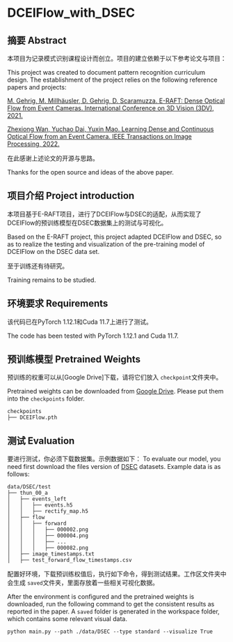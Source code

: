# DCEIFlow_with_DSEC

## 摘要 Abstract

本项目为记录模式识别课程设计而创立。项目的建立依赖于以下参考论文与项目：

This project was created to document pattern recognition curriculum design. The establishment of the project relies on the following reference papers and projects:

[M. Gehrig, M. Millhäusler, D. Gehrig, D. Scaramuzza. E-RAFT: Dense Optical Flow from Event Cameras. International Conference on 3D Vision (3DV), 2021.](http://rpg.ifi.uzh.ch/ERAFT.html)

[Zhexiong Wan, Yuchao Dai, Yuxin Mao. Learning Dense and Continuous Optical Flow from an Event Camera. IEEE Transactions on Image Processing, 2022.](https://npucvr.github.io/DCEIFlow/)

在此感谢上述论文的开源与思路。

Thanks for the open source and ideas of the above paper.

## 项目介绍 Project introduction

本项目基于E-RAFT项目，进行了DCEIFlow与DSEC的适配，从而实现了DCEIFlow的预训练模型在DSEC数据集上的测试与可视化。

Based on the E-RAFT project, this project adapted DCEIFlow and DSEC, so as to realize the testing and visualization of the pre-training model of DCEIFlow on the DSEC data set.

至于训练还有待研究。

Training remains to be studied.

## 环境要求 Requirements

该代码已在PyTorch 1.12.1和Cuda 11.7上进行了测试。

The code has been tested with PyTorch 1.12.1 and Cuda 11.7.

## 预训练模型 Pretrained Weights

预训练的权重可以从[Google Drive]下载，请将它们放入 `checkpoint`文件夹中。

Pretrained weights can be downloaded from [Google Drive](https://drive.google.com/drive/folders/1Dh7BqXozY59SZKOgVj7_yZ5d09R8qilw?usp=share_link). Please put them into the `checkpoints` folder.

```
checkpoints
├── DCEIFlow.pth
```

## 测试 Evaluation

要进行测试，你必须下载数据集。示例数据如下：
To evaluate our model, you need first download the files version of [DSEC](https://dsec.ifi.uzh.ch/dsec-datasets/download/) datasets. Example data is as follows:

```
data/DSEC/test
├── thun_00_a
│   ├── events_left
│   │	├── events.h5
│   │	├── rectify_map.h5
│   ├── flow
│   │   ├── forward
│   │   │   ├── 000002.png
│   │   │   ├── 000004.png
│   │   │   ├── ...
│   │   │   ├── 000082.png
│   ├── image_timestamps.txt
│   ├── test_forward_flow_timestamps.csv
```

配置好环境，下载预训练权值后，执行如下命令，得到测试结果。工作区文件夹中会生成 `saved`文件夹，里面存放着一些相关可视化数据。

After the environment is configured and the pretrained weights is downloaded, run the following command to get the consistent results as reported in the paper. A `saved` folder is generated in the workspace folder, which contains some relevant visual data.

```
python main.py --path ./data/DSEC --type standard --visualize True
```
